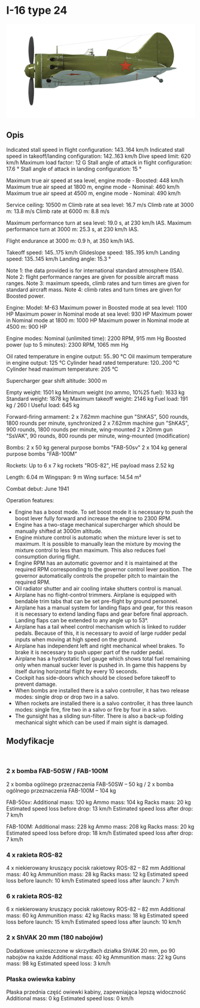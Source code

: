﻿# I-16 type 24

![i16t24](../images/i16t24.png)

## Opis

Indicated stall speed in flight configuration: 143..164 km/h
Indicated stall speed in takeoff/landing configuration: 142..163 km/h
Dive speed limit: 620 km/h
Maximum load factor: 12 G
Stall angle of attack in flight configuration: 17.6 °
Stall angle of attack in landing configuration: 15 °

Maximum true air speed at sea level, engine mode - Boosted: 448 km/h
Maximum true air speed at 1800 m, engine mode - Nominal: 460 km/h
Maximum true air speed at 4500 m, engine mode - Nominal: 490 km/h

Service ceiling: 10500 m
Climb rate at sea level: 16.7 m/s
Climb rate at 3000 m: 13.8 m/s
Climb rate at 6000 m: 8.8 m/s

Maximum performance turn at sea level: 19.0 s, at 230 km/h IAS.
Maximum performance turn at 3000 m: 25.3 s, at 230 km/h IAS.

Flight endurance at 3000 m: 0.9 h, at 350 km/h IAS.

Takeoff speed: 145..175 km/h
Glideslope speed: 185..195 km/h
Landing speed: 135..145 km/h
Landing angle: 15.3 °

Note 1: the data provided is for international standard atmosphere (ISA).
Note 2: flight performance ranges are given for possible aircraft mass ranges.
Note 3: maximum speeds, climb rates and turn times are given for standard aircraft mass.
Note 4: climb rates and turn times are given for Boosted power.

Engine:
Model: M-63
Maximum power in Boosted mode at sea level: 1100 HP
Maximum power in Nominal mode at sea level: 930 HP
Maximum power in Nominal mode at 1800 m: 1000 HP
Maximum power in Nominal mode at 4500 m: 900 HP

Engine modes:
Nominal (unlimited time): 2200 RPM, 915 mm Hg
Boosted power (up to 5 minutes): 2300 RPM, 1065 mm Hg

Oil rated temperature in engine output: 55..90 °C
Oil maximum temperature in engine output: 125 °C
Cylinder head rated temperature: 120..200 °C
Cylinder head maximum temperature: 205 °C

Supercharger gear shift altitude: 3000 m

Empty weight: 1501 kg
Minimum weight (no ammo, 10%25 fuel): 1633 kg
Standard weight: 1878 kg
Maximum takeoff weight: 2146 kg
Fuel load: 191 kg / 260 l
Useful load: 645 kg

Forward-firing armament:
2 x 7.62mm machine gun "ShKAS", 500 rounds, 1800 rounds per minute, synchronized
2 x 7.62mm machine gun "ShKAS", 900 rounds, 1800 rounds per minute, wing-mounted
2 x 20mm gun "SsVAK", 90 rounds, 800 rounds per minute, wing-mounted (modification)

Bombs:
2 x 50 kg general purpose bombs "FAB-50sv"
2 x 104 kg general purpose bombs "FAB-100M"

Rockets:
Up to 6 x 7 kg rockets "ROS-82", HE payload mass 2.52 kg

Length: 6.04 m
Wingspan: 9 m
Wing surface: 14.54 m²

Combat debut: June 1941

Operation features:
- Engine has a boost mode. To set boost mode it is necessary to push the boost lever fully forward and increase the engine to 2300 RPM.
- Engine has a two-stage mechanical supercharger which should be manually shifted at 3000m altitude.
- Engine mixture control is automatic when the mixture lever is set to maximum. It is possible to manually lean the mixture by moving the mixture control to less than maximum. This also reduces fuel consumption during flight.
- Engine RPM has an automatic governor and it is maintained at the required RPM corresponding to the governor control lever position. The governor automatically controls the propeller pitch to maintain the required RPM.
- Oil radiator shutter and air cooling intake shutters control is manual.
- Airplane has no flight-control trimmers. Airplane is equipped with bendable trim tabs that can be set pre-flight by ground personnel.
- Airplane has a manual system for landing flaps and gear, for this reason it is necessary to extend landing flaps and gear before final approach. Landing flaps can be extended to any angle up to 53°.
- Airplane has a tail wheel control mechanism which is linked to rudder pedals. Because of this, it is necessary to avoid of large rudder pedal inputs when moving at high speed on the ground.
- Airplane has independent left and right mechanical wheel brakes. To brake it is necessary to push upper part of the rudder pedal.
- Airplane has a hydrostatic fuel gauge which shows total fuel remaining only when manual sucker lever is pushed in. In game this happens by itself during horizontal flight by every 10 seconds.
- Cockpit has side-doors which should be closed before takeoff to prevent damage.
- When bombs are installed there is a salvo controller, it has two release modes: single drop or drop two in a salvo.
- When rockets are installed there is a salvo controller, it has three launch modes: single fire, fire two in a salvo or fire by four in a salvo.
- The gunsight has a sliding sun-filter. There is also a back-up folding mechanical sight which can be used if main sight is damaged.

## Modyfikacje
﻿


### 2 x bomba FAB-50SW / FAB-100M

2 x bomba ogólnego przeznaczenia FAB-50SW – 50 kg / 2 x bomba ogólnego przeznaczenia FAB-100M – 104 kg

FAB-50sv:
Additional mass: 120 kg
Ammo mass: 104 kg
Racks mass: 20 kg
Estimated speed loss before drop: 13 km/h
Estimated speed loss after drop: 7 km/h

FAB-100M:
Additional mass: 228 kg
Ammo mass: 208 kg
Racks mass: 20 kg
Estimated speed loss before drop: 18 km/h
Estimated speed loss after drop: 7 km/h﻿


### 4 x rakieta ROS-82

4 x niekierowany kruszący pocisk rakietowy ROS-82 – 82 mm
Additional mass: 40 kg
Ammunition mass: 28 kg
Racks mass: 12 kg
Estimated speed loss before launch: 10 km/h
Estimated speed loss after launch: 7 km/h﻿


### 6 x rakieta ROS-82

6 x niekierowany kruszący pocisk rakietowy ROS-82 – 82 mm
Additional mass: 60 kg
Ammunition mass: 42 kg
Racks mass: 18 kg
Estimated speed loss before launch: 15 km/h
Estimated speed loss after launch: 10 km/h﻿


### 2 x ShVAK 20 mm (180 nabojów)

Dodatkowe umieszczone w skrzydłach działka ShVAK 20 mm, po 90 nabojów na każde
Additional mass: 40 kg
Ammunition mass: 22 kg
Guns mass: 98 kg
Estimated speed loss: 3 km/h﻿


### Płaska owiewka kabiny

Płaska przednia część owiewki kabiny, zapewniająca lepszą widoczność
Additional mass: 0 kg
Estimated speed loss: 0 km/h